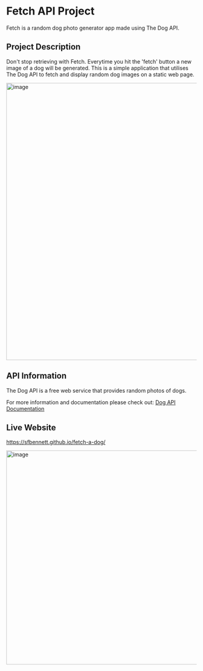 # Fetch API Project  

Fetch is a random dog photo generator app made using The Dog API.

## Project Description 

Don't stop retrieving with Fetch. Everytime you hit the 'fetch' button a new image of a dog will be generated. This is a simple application that utilises The Dog API to fetch and display random dog images on a static web page. 

<img width="733" alt="image" src="https://github.com/sfbennett/fetch-a-dog/assets/156936136/80b9d1e2-e7f0-4dcc-841d-6247181ee312">

## API Information

The Dog API is a free web service that provides random photos of dogs. 

For more information and documentation please check out: [Dog API Documentation](https://thedogapi.com/) 

## Live Website 

https://sfbennett.github.io/fetch-a-dog/ 

<img width="566" alt="image" src="https://github.com/sfbennett/fetch-a-dog/assets/156936136/21abcbb6-8384-4f39-9a7f-00f48c1c542b">


